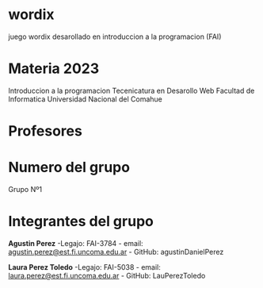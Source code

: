 # wordix
juego wordix desarollado en introduccion a la programacion (FAI)

# Materia 2023
Introduccion a la programacion 
Tecenicatura en Desarollo Web
Facultad de Informatica
Universidad Nacional del Comahue

# Profesores

# Numero del grupo
Grupo Nº1

# Integrantes del grupo

 **Agustin Perez** -Legajo: FAI-3784 - email: agustin.perez@est.fi.uncoma.edu.ar - GitHub: agustinDanielPerez
 
 **Laura Perez Toledo** -Legajo: FAI-5038 - email: laura.perez@est.fi.uncoma.edu.ar - GitHub: LauPerezToledo

